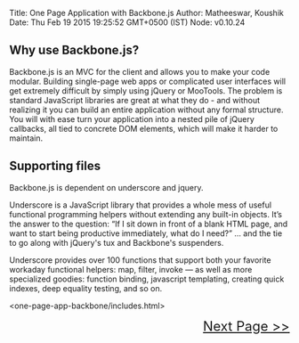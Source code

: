 Title: One Page Application with Backbone.js
Author: Matheeswar, Koushik
Date: Thu Feb 19 2015 19:25:52 GMT+0500 (IST)
Node: v0.10.24

## Why use Backbone.js?
Backbone.js is an MVC for the client and allows you to make your code modular. 
Building single-page web apps or complicated user interfaces will get extremely difficult by simply using jQuery or MooTools. The problem is standard JavaScript libraries are great at what they do - and without realizing it you can build an entire application without any formal structure. You will with ease turn your application into a nested pile of jQuery callbacks, all tied to concrete DOM elements, which will make it harder to maintain.

## Supporting files
Backbone.js is dependent on underscore and jquery.

Underscore is a JavaScript library that provides a whole mess of useful functional programming helpers without extending any built-in objects. It’s the answer to the question: “If I sit down in front of a blank HTML page, and want to start being productive immediately, what do I need?” … and the tie to go along with jQuery's tux and Backbone's suspenders.

Underscore provides over 100 functions that support both your favorite workaday functional helpers: map, filter, invoke — as well as more specialized goodies: function binding, javascript templating, creating quick indexes, deep equality testing, and so on.

<one-page-app-backbone/includes.html>



<a style="float:right;font-size:24px" href="one-page-app-backbone-2">Next Page >></a>



